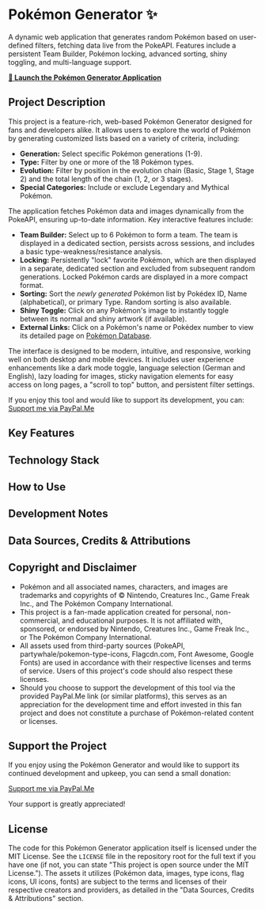 # Pokémon Generator ✨

A dynamic web application that generates random Pokémon based on user-defined filters, fetching data live from the PokeAPI. Features include a persistent Team Builder, Pokémon locking, advanced sorting, shiny toggling, and multi-language support.

**[🚀 Launch the Pokémon Generator Application](https://cschaf.github.io/pokemon-generator/index.html)**

## Project Description

This project is a feature-rich, web-based Pokémon Generator designed for fans and developers alike. It allows users to explore the world of Pokémon by generating customized lists based on a variety of criteria, including:

*   **Generation:** Select specific Pokémon generations (1-9).
*   **Type:** Filter by one or more of the 18 Pokémon types.
*   **Evolution:** Filter by position in the evolution chain (Basic, Stage 1, Stage 2) and the total length of the chain (1, 2, or 3 stages).
*   **Special Categories:** Include or exclude Legendary and Mythical Pokémon.

The application fetches Pokémon data and images dynamically from the PokeAPI, ensuring up-to-date information. Key interactive features include:

*   **Team Builder:** Select up to 6 Pokémon to form a team. The team is displayed in a dedicated section, persists across sessions, and includes a basic type-weakness/resistance analysis.
*   **Locking:** Persistently "lock" favorite Pokémon, which are then displayed in a separate, dedicated section and excluded from subsequent random generations. Locked Pokémon cards are displayed in a more compact format.
*   **Sorting:** Sort the *newly generated* Pokémon list by Pokédex ID, Name (alphabetical), or primary Type. Random sorting is also available.
*   **Shiny Toggle:** Click on any Pokémon's image to instantly toggle between its normal and shiny artwork (if available).
*   **External Links:** Click on a Pokémon's name or Pokédex number to view its detailed page on [Pokémon Database](https://pokemondb.net/pokedex/).

The interface is designed to be modern, intuitive, and responsive, working well on both desktop and mobile devices. It includes user experience enhancements like a dark mode toggle, language selection (German and English), lazy loading for images, sticky navigation elements for easy access on long pages, a "scroll to top" button, and persistent filter settings.

If you enjoy this tool and would like to support its development, you can:
[Support me via PayPal.Me](https://paypal.me/DEIN_PAYPALME_LINK_ODER_NAME) <!-- Ersetze DEIN_PAYPALME_LINK_ODER_NAME -->

## Key Features
<!-- ... (Rest der Features bleibt gleich) ... -->

## Technology Stack
<!-- ... (bleibt gleich) ... -->

## How to Use
<!-- ... (bleibt gleich) ... -->

## Development Notes
<!-- ... (bleibt gleich) ... -->

## Data Sources, Credits & Attributions
<!-- ... (bleibt gleich) ... -->

## Copyright and Disclaimer

*   Pokémon and all associated names, characters, and images are trademarks and copyrights of © Nintendo, Creatures Inc., Game Freak Inc., and The Pokémon Company International.
*   This project is a fan-made application created for personal, non-commercial, and educational purposes. It is not affiliated with, sponsored, or endorsed by Nintendo, Creatures Inc., Game Freak Inc., or The Pokémon Company International.
*   All assets used from third-party sources (PokeAPI, partywhale/pokemon-type-icons, Flagcdn.com, Font Awesome, Google Fonts) are used in accordance with their respective licenses and terms of service. Users of this project's code should also respect these licenses.
*   Should you choose to support the development of this tool via the provided PayPal.Me link (or similar platforms), this serves as an appreciation for the development time and effort invested in this fan project and does not constitute a purchase of Pokémon-related content or licenses.

## Support the Project

If you enjoy using the Pokémon Generator and would like to support its continued development and upkeep, you can send a small donation:

[Support me via PayPal.Me](https://paypal.me/cschaf)

Your support is greatly appreciated!

## License

The code for this Pokémon Generator application itself is licensed under the MIT License. See the `LICENSE` file in the repository root for the full text if you have one (if not, you can state "This project is open source under the MIT License.").
The assets it utilizes (Pokémon data, images, type icons, flag icons, UI icons, fonts) are subject to the terms and licenses of their respective creators and providers, as detailed in the "Data Sources, Credits & Attributions" section.
